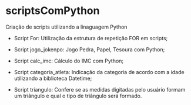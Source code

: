 # scriptsComPython
 Criação de scripts utilizando a linaguagem Python
 
 - Script For: Utilização da estrutura de repetição FOR em scripts;
 
 - Script jogo_jokenpo: Jogo Pedra, Papel, Tesoura com Python; 

 - Script calc_imc: Cálculo do IMC com Python;

 - Script categoria_atleta: Indicação da categoria de acordo com a idade utilizando a biblioteca Datetime;

 - Script triangulo: Confere se as medidas digitadas pelo usuário formam um triângulo e qual o tipo de triângulo será formado.
